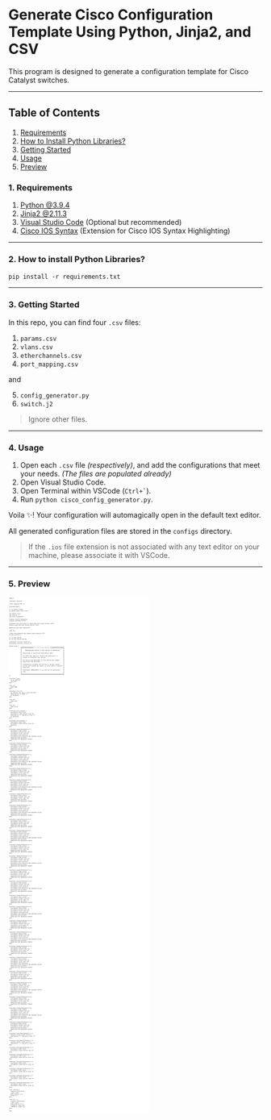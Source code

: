 # Generate Cisco Configuration Template Using Python, Jinja2, and CSV

This program is designed to generate a configuration template for Cisco Catalyst switches.

---

## Table of Contents

1. [Requirements](#1-requirements)
2. [How to Install Python Libraries?](#2-how-to-install-python-libraries)
3. [Getting Started](#3-getting-started)
4. [Usage](#4-usage)
5. [Preview](#5-preview)

### 1. Requirements

1. [Python @3.9.4](https://www.python.org/)
2. [Jinja2 @2.11.3](https://jinja.palletsprojects.com/en/2.11.x/)
3. [Visual Studio Code](https://code.visualstudio.com/) (Optional but recommended)
4. [Cisco IOS Syntax](https://marketplace.visualstudio.com/items?itemName=jamiewoodio.cisco) (Extension for Cisco IOS Syntax Highlighting)

---

### 2. How to install Python Libraries?

```python3
pip install -r requirements.txt
```

---

### 3. Getting Started

In this repo, you can find four `.csv` files:

1. `params.csv`
2. `vlans.csv`
3. `etherchannels.csv`
4. `port_mapping.csv`

and

5. `config_generator.py`
6. `switch.j2`

> Ignore other files.

---

### 4. Usage

1. Open each `.csv` file _(respectively)_, and add the configurations that meet your needs. _(The files are populated already)_
2. Open Visual Studio Code.
3. Open Terminal within VSCode (`` Ctrl+` ``).
4. Run `python cisco_config_generator.py`.

Voila :sparkles:! Your configuration will automagically open in the default text editor.

All generated configuration files are stored in the `configs` directory.

> If the `.ios` file extension is not associated with any text editor on your machine, please associate it with VSCode.

---

### 5. Preview

![Preview](preview.png)
